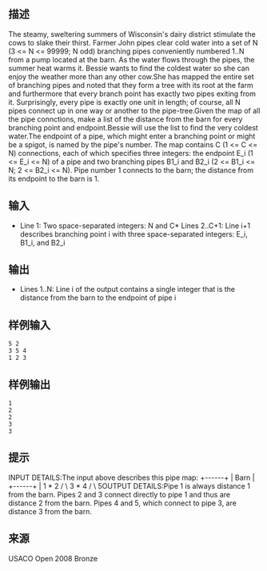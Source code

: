 ## 描述


The steamy, sweltering summers of Wisconsin's dairy district stimulate the cows to slake their thirst. Farmer John pipes clear cold water into a set of N (3 <= N <= 99999; N odd) branching pipes conveniently numbered 1..N from a pump located at the barn. As the water flows through the pipes, the summer heat warms it.  Bessie wants to find the coldest water so she can enjoy the weather more than any other cow.She has mapped the entire set of branching pipes and noted that they form a tree with its root at the farm and furthermore that every branch point has exactly two pipes exiting from it. Surprisingly, every pipe is exactly one unit in length; of course, all N pipes connect up in one way or another to the pipe-tree.Given the map of all the pipe connctions, make a list of the distance from the barn for every branching point and endpoint.Bessie will use the list to find the very coldest water.The endpoint of a pipe, which might enter a branching point or might be a spigot, is named by the pipe's number. The map contains C (1 <= C <= N) connections, each of which specifies three integers: the endpoint E_i (1 <= E_i <= N) of a pipe and two branching pipes B1_i and B2_i (2 <= B1_i <= N; 2 <= B2_i <= N). Pipe number 1 connects to the barn; the distance from its endpoint to the barn is 1.

## 输入


* Line 1: Two space-separated integers: N and C* Lines 2..C+1: Line i+1 describes branching point i with three space-separated integers: E_i, B1_i, and B2_i

## 输出


* Lines 1..N: Line i of the output contains a single integer that is the distance from the barn to the endpoint of pipe i

## 样例输入


```
5 2
3 5 4
1 2 3

```


## 样例输出


```
1
2
2
3
3

```


## 提示


INPUT DETAILS:The input above describes this pipe map:                    +------+                    | Barn |                    +------+                       | 1                       *                    2 / \ 3                         *                      4 / \ 5OUTPUT DETAILS:Pipe 1 is always distance 1 from the barn. Pipes 2 and 3 connect directly to pipe 1 and thus are distance 2 from the barn. Pipes 4 and 5, which connect to pipe 3, are distance 3 from the barn.

## 来源


USACO Open 2008 Bronze

